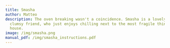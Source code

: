```yaml
---
title: Smasha
author: Matteo
description: The oven breaking wasn't a coincidence. Smasha is a lovely and very
  clumsy friend, who just enjoys chilling next to the most fragile things in the
  house.
image: /img/smasha.png
manual_pdf: /img/smasha_instructions.pdf
---
```

